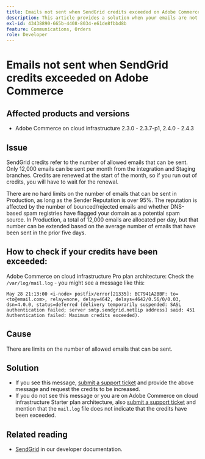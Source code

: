 ```yaml
---
title: Emails not sent when SendGrid credits exceeded on Adobe Commerce
description: This article provides a solution when your emails are not being sent because you have exceeded your SendGrid credits limit on Adobe Commerce.
exl-id: 43438890-665b-4408-8034-e61de8fbbd8b
feature: Communications, Orders
role: Developer
---
```

# Emails not sent when SendGrid credits exceeded on Adobe Commerce

## Affected products and versions

* Adobe Commerce on cloud infrastructure 2.3.0 - 2.3.7-p1, 2.4.0 - 2.4.3

## Issue

SendGrid credits refer to the number of allowed emails that can be sent. Only 12,000 emails can be sent per month from the integration and Staging branches. Credits are renewed at the start of the month, so if you run out of credits, you will have to wait for the renewal.

There are no hard limits on the number of emails that can be sent in Production, as long as the Sender Reputation is over 95%. The reputation is affected by the number of bounced/rejected emails and whether DNS-based spam registries have flagged your domain as a potential spam source. In Production, a total of 12,000 emails are allocated per day, but that number can be extended based on the average number of emails that have been sent in the prior five days.

## How to check if your credits have been exceeded:

Adobe Commerce on cloud infrastructure Pro plan architecture: Check the `/var/log/mail.log` - you might see a message like this:

`May 28 21:13:00 <i-node> postfix/error[21335]: BC7941A2BBF: to=<to@email.com>, relay=none, delay=4642, delays=4642/0.56/0/0.03, dsn=4.0.0, status=deferred (delivery temporarily suspended: SASL authentication failed; server smtp.sendgrid.net[ip address] said: 451 Authentication failed: Maximum credits exceeded).`

## Cause

There are limits on the number of allowed emails that can be sent.

## Solution

* If you see this message, [submit a support ticket](/help/help-center-guide/help-center/magento-help-center-user-guide.md#submit-ticket) and provide the above message and request the credits to be increased.
* If you do not see this message or you are on Adobe Commerce on cloud infrastructure Starter plan architecture, also [submit a support ticket](/help/help-center-guide/help-center/magento-help-center-user-guide.md#submit-ticket) and mention that the `mail.log` file does not indicate that the credits have been exceeded.

## Related reading

* [SendGrid](https://devdocs.magento.com/cloud/project/sendgrid.html) in our developer documentation.
